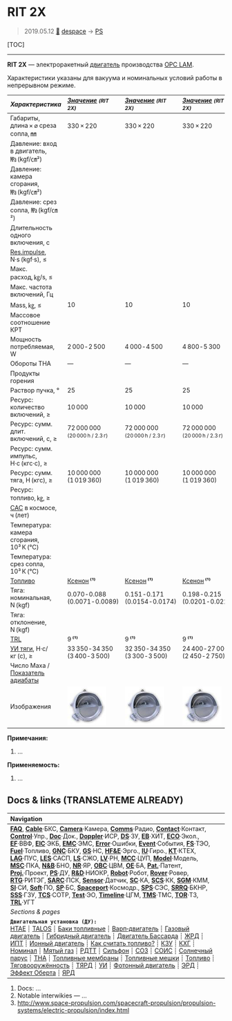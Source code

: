 # RIT 2X
> 2019.05.12 [🚀](../index/index.md) [despace](index.md) → [PS](ps.md)

[TOC]

---

**RIT 2X** — электроракетный [двигатель](ps.md) производства [OPC LAM](zz_opc_lam.md).

Характеристики указаны для вакуума и номинальных условий работы в непрерывном режиме.

|*Характеристика*|*[Значение](si.md) <small>(RIT 2X)</small>*|*[Значение](si.md) <small>(RIT 2X)</small>*|*[Значение](si.md) <small>(RIT 2X)</small>*|
|:--|:--|:--|:--|
|Габариты, длина × ⌀ среза сопла, ㎜|330 × 220|330 × 220|330 × 220|
|Давление: вход в двигатель, ㎫ (kgf/㎝²)||||
|Давление: камера сгорания, ㎫ (kgf/㎝²)||||
|Давление: срез сопла, ㎫ (kgf/㎝²)||||
|Длительность одного включения, с||||
|[Res.impulse](ing.md), N·s (kgf·s), ≤||||
|Макс. расход, ㎏/s, ≤||||
|Макс. частота включений, Гц||||
|Mass, ㎏, ≤|10|10|10|
|Массовое соотношение КРТ||||
|Мощность потребляемая, W|2 000 ‑ 2 500|4 000 ‑ 4 500|4 800 ‑ 5 300|
|Обороты ТНА|—|—|—|
|Продукты горения||||
|Раствор пучка, °|25|25|25|
|Ресурс: количество включений, ≥|10 000|10 000|10 000|
|Ресурс: сумм. длит. включений, c, ≥|72 000 000<br> <small>(20 000 h / 2.3 г)</small>|72 000 000<br> <small>(20 000 h / 2.3 г)</small>|72 000 000<br> <small>(20 000 h / 2.3 г)</small>|
|Ресурс: сумм. импульс, Н·с (кгс·с), ≥||
|Ресурс: сумм. тяга, Н (кгс), ≥|10 000 000<br> (1 019 360)|10 000 000<br> (1 019 360)|10 000 000<br> (1 019 360)|
|Ресурс: топливо, ㎏, ≥||||
|[САС](lifetime.md) в космосе, ч (лет)||
|Температура: камера сгорания, 10³ К (℃)||||
|Температура: срез сопла, 10³ К (℃)||||
|[Топливо](fuel.md)|[Ксенон](ксенон.md) **⁽¹⁾**|[Ксенон](ксенон.md) **⁽¹⁾**|[Ксенон](ксенон.md) **⁽¹⁾**|
|Тяга: номинальная, N (kgf)|0.070 ‑ 0.088<br> (0.0071 ‑ 0.0089)|0.151 ‑ 0.171<br> (0.0154 ‑ 0.0174)|0.198 ‑ 0.215<br> (0.0201 ‑ 0.0219)|
|Тяга: отклонение, N (kgf)||||
|[TRL](trl.md)|9 **⁽¹⁾**|9 **⁽¹⁾**|9 **⁽¹⁾**|
|[УИ тяги](isp.md), Н·с/кг (с), ≥|33 350 ‑ 34 350<br> (3 400 ‑ 3 500)|32 350 ‑ 34 350<br> (3 300 ‑ 3 500)|24 400 ‑ 27 000<br> (2 450 ‑ 2 750)|
|Число Маха / [Показатель адиабаты](heat_cr.md)||||
|Изображения|[![](f/ps/r/rit_2x_ion_thruster_thumb.jpg)](f/ps/r/rit_2x_ion_thruster.jpg)|[![](f/ps/r/rit_2x_ion_thruster_thumb.jpg)](f/ps/r/rit_2x_ion_thruster.jpg)|[![](f/ps/r/rit_2x_ion_thruster_thumb.jpg)](f/ps/r/rit_2x_ion_thruster.jpg)|

**Примечания:**

   1. …

**Применяемость:**

   1. …



<p style="page-break-after:always"> </p>

## Docs & links (TRANSLATEME ALREADY)
|Navigation|
|:--|
|**[FAQ](faq.md)**, **[Cable](cable.md)**·БКС, **[Camera](cam.md)**·Камера, **[Comms](comms.md)**·Радио, **[Contact](contact.md)**·Контакт, **[Control](control.md)**·Упр., **[Doc](doc.md)**·Док., **[Doppler](doppler.md)**·ИСР, **[DS](ds.md)**·ЗУ, **[EB](eb.md)**·ХИТ, **[ECO](ecology.md)**·Экол., **[EF](ef.md)**·ВВФ, **[ElC](elc.md)**·ЭКБ, **[EMC](emc.md)**·ЭМС, **[Error](error.md)**·Ошибки, **[Event](event.md)**·События, **[FS](fs.md)**·ТЭО, **[Fuel](fuel.md)**·Топливо, **[GNC](gnc.md)**·БКУ, **[GS](scs.md)**·НС, **[HF&E](hfe.md)**·Эрго., **[IU](iu.md)**·Гиро., **[KT](kt.md)**·КТЕХ, **[LAG](lag.md)**·ПУC, **[LES](les.md)**·САСП, **[LS](ls.md)**·СЖО, **[LV](lv.md)**·РН, **[MCC](mcc.md)**·ЦУП, **[Model](model.md)**·Модель, **[MSC](sc.md)**·ПКА, **[N&B](nnb.md)**·БНО, **[NR](nr.md)**·ЯР, **[OBC](obc.md)**·ЦВМ, **[OE](oe.md)**·БА, **[Pat.](патент.md)**·Патент, **[Proj.](project.md)**·Проект, **[PS](ps.md)**·ДУ, **[R&D](rnd.md)**·НИОКР, **[Robot](robotics.md)**·Робот, **[Rover](rover.md)**·Ровер, **[RTG](rtg.md)**·РИТЭГ, **[SARC](sarc.md)**·ПСК, **[Sensor](sensor.md)**·Датчик, **[SC](sc.md)**·КА, **[SCS](scs.md)**·КК, **[SGM](sgm.md)**·КММ, **[SI](si.md)**·СИ, **[Soft](soft.md)**·ПО, **[SP](sp.md)**·БС, **[Spaceport](spaceport.md)**·Космодр., **[SPS](sps.md)**·СЭС, **[SRRQ](srrq.md)**·БКНР, **[SSS](sss.md)**·ГЗУ, **[TCS](tcs.md)**·СОТР, **[Test](test.md)**·ЭО, **[Timeline](timeline.md)**·ЦГМ, **[TMS](tms.md)**·ТМС, **[TOR](tor.md)**·ТЗ, **[TRL](trl.md)**·УГТ|
|*Sections & pages*|
|**`Двигательная установка (ДУ):`**<br> [HTAE](htae.md) ┊ [TALOS](talos.md) ┊ [Баки топливные](fuel_tank.md) ┊ [Варп‑двигатель](warp_drive.md) ┊ [Газовый двигатель](cgt.md) ┊ [Гибридный двигатель](гбрд.md) ┊ [Двигатель Бассарда](bussard_ramjet.md) ┊ [ЖРД](lpr.md) ┊ [ИПТ](ing.md) ┊ [Ионный двигатель](иод.md) ┊ [Как считать топливо?](si.md) ┊ [КЗУ](cinu.md) ┊ [КХГ](cgs.md) ┊ [Номинал](nominal.md) ┊ [Мятый газ](exhsteam.md) ┊ [РДТТ](spr.md) ┊ [Сильфон](сильфон.md) ┊ [СОЗ](соз.md) ┊ [СОИС](соис.md) ┊ [Солнечный парус](солнечный_парус.md) ┊ [ТНА](turbopump.md) ┊ [Топливные мембраны](топливные_мембраны.md) ┊ [Топливные мешки](топливные_мешки.md) ┊ [Топливо](fuel.md) ┊ [Тяговооружённость](ttwr.md) ┊ [ТЯРД](тярд.md) ┊ [УИ](isp.md) ┊ [Фотонный двигатель](фотонный_двигатель.md) ┊ [ЭРД](epsp.md) ┊ [Эффект Оберта](oberth_eff.md) ┊ [ЯРД](ntr.md)|

   1. Docs: …
   1. Notable interwikies — …
   1. <http://www.space-propulsion.com/spacecraft-propulsion/propulsion-systems/electric-propulsion/index.html>
